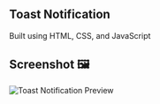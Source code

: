 ## Toast Notification

Built using HTML, CSS, and JavaScript

## Screenshot 🖼

![Toast Notification Preview](https://user-images.githubusercontent.com/67682451/137870294-0ab3b475-91b4-432c-b9d1-c0b8c1d0b58a.png)